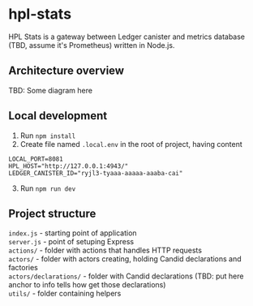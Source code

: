 # hpl-stats

HPL Stats is a gateway between Ledger canister and metrics database (TBD, assume it's Prometheus) written in Node.js.

## Architecture overview

TBD: Some diagram here

## Local development
1. Run `npm install`
2. Create file named `.local.env` in the root of project, having content

```
LOCAL_PORT=8081
HPL_HOST="http://127.0.0.1:4943/"
LEDGER_CANISTER_ID="ryjl3-tyaaa-aaaaa-aaaba-cai"
```
3. Run `npm run dev`

## Project structure

`index.js` - starting point of application  
`server.js` - point of setuping Express  
`actions/` - folder with actions that handles HTTP requests  
`actors/` - folder with actors creating, holding Candid declarations and factories  
`actors/declarations/` - folder with Candid declarations (TBD: put here anchor to info tells how get those declarations)  
`utils/` - folder containing helpers  

